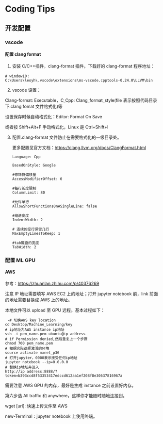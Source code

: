 # Coding Tips

## 开发配置

### vscode

#### 配置 clang format

1. 安装 C/C++插件，clang-format 插件，下载好的 clang-format 程序地址：

```shell
# window10：
C:\Users\leoyh\.vscode\extensions\ms-vscode.cpptools-0.24.0\LLVM\bin
```

2. vscode 设置：

Clang-format: Executable，C_Cpp: Clang_format_style(file 表示按照代码目录下.clang fomat 文件格式化)等

设置保存时候自动格式化：Editor: Format On Save

或者按 Shift+Alt+F 手动格式化，Linux 是 Ctrl+Shift+I

3. 配置.clang-format 文件防止在需要格式化的一级目录处。

   更多配置见官方文档：https://clang.llvm.org/docs/ClangFormat.html

   ```
   Language: Cpp

   BasedOnStyle: Google

   #修饰符偏移量
   AccessModifierOffset: 0

   #每行长度限制
   ColumnLimit: 80

   #允许单行
   AllowShortFunctionsOnASingleLine: false

   #缩进宽度
   IndentWidth: 2

   # 连续的空行保留几行
   MaxEmptyLinesToKeep: 1

   #tab键盘的宽度
   TabWidth: 2
   ```

### 配置 ML GPU

#### AWS

参考：https://zhuanlan.zhihu.com/p/40376269

注意 IP 地址需要填写 AWS EC2 上的地址；打开 jupyter notebook 前，link 前面的地址需要替换成 AWS 上的地址。

本地文件可以 upload 至 GPU 远程。基本过程如下：

```shell
 -# 切换AWS key location
cd Desktop/Machine_Learning/key
# ip地址为AWS instance ip地址
ssh -i pem_name.pem ubuntu@ip address
# if Permission denied,然后重复上一个步骤
chmod 700 pem_name.pem
# 根据实际选择激活的环境
source activate mxnet_p36
# 打开jupyter，0000表示接受任何ip地址
jupyter notebook --ip=0.0.0.0
# 替换ip地址并进入
http://ip address:8888/?token=b393ccd8f53353417edccd612aa1ef208f8e30637816967a
```

需要注意 AWS GPU 的内存，最好是生成 instance 之前设置好内存。

第六步选 All traffic 和 anywhere，这样你才能随时随地连接到。

wget [url]: 快速上传文件至 AWS

new-Terminal：jupyter notebook 上使用终端。
